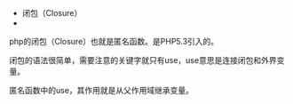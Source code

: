 - 闭包（Closure）
- 




php的闭包（Closure）也就是匿名函数。是PHP5.3引入的。

闭包的语法很简单，需要注意的关键字就只有use，use意思是连接闭包和外界变量。

匿名函数中的use，其作用就是从父作用域继承变量。